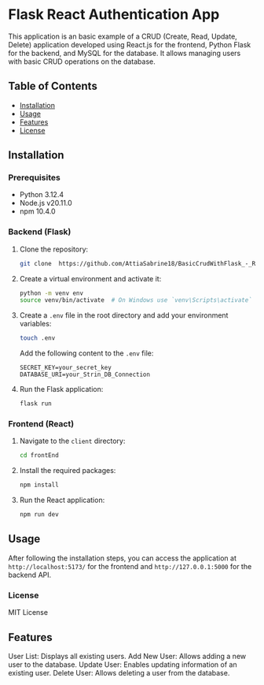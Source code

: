 # Flask React Authentication App

This application is an basic example of a CRUD (Create, Read, Update, Delete) application developed using React.js for the frontend, Python Flask for the backend, and MySQL for the database. It allows managing users with basic CRUD operations on the database.
## Table of Contents

- [Installation](#installation)
- [Usage](#usage)
- [Features](#project-features)
- [License](#license)

## Installation

### Prerequisites

- Python 3.12.4
- Node.js v20.11.0
- npm 10.4.0

### Backend (Flask)

1. Clone the repository:

    ```sh
    git clone  https://github.com/AttiaSabrine18/BasicCrudWithFlask_-_ReactJs.git
    ```

2. Create a virtual environment and activate it:

    ```sh
    python -m venv env
    source venv/bin/activate  # On Windows use `venv\Scripts\activate`
    ```

4. Create a `.env` file in the root directory and add your environment variables:

    ```sh
    touch .env
    ```

    Add the following content to the `.env` file:

    ```env
    SECRET_KEY=your_secret_key
    DATABASE_URI=your_Strin_DB_Connection
    ```
6. Run the Flask application:

    ```sh
    flask run
    ```

### Frontend (React)

1. Navigate to the `client` directory:

    ```sh
    cd frontEnd
    ```

2. Install the required packages:

    ```sh
    npm install
    ```

3. Run the React application:

    ```sh
    npm run dev
    ```

## Usage

After following the installation steps, you can access the application at `http://localhost:5173/` for the frontend and `http://127.0.0.1:5000` for the backend API.

### License
MIT License
## Features
User List: Displays all existing users.
Add New User: Allows adding a new user to the database.
Update User: Enables updating information of an existing user.
Delete User: Allows deleting a user from the database.

